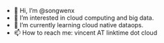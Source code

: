 - 👋 Hi, I’m @songwenx
- 👀 I’m interested in cloud computing and big data.
- 🌱 I’m currently learning cloud native dataops.
- 📫 How to reach me: vincent AT linktime dot cloud

<!---
songwenx/songwenx is a ✨ special ✨ repository because its `README.md` (this file) appears on your GitHub profile.
You can click the Preview link to take a look at your changes.
--->
